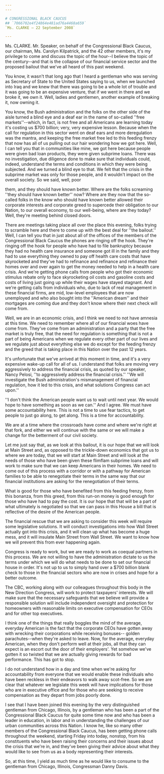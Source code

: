 ```yaml
---
---

# CONGRESSIONAL BLACK CAUCUS
## `7066702e4f24864e481ad76a4468a659`
`Ms. CLARKE — 22 September 2008`

---
```



Ms. CLARKE. Mr. Speaker, on behalf of the Congressional Black Caucus, 
our chairman, Ms. Carolyn Kilpatrick, and the 42 other members, it's my 
privilege to come and discuss the topic of the hour--I believe the 
topic of the century--and that is the collapse of our financial service 
sector and the proposed bailout that we've all heard of this past 
weekend.

You know, it wasn't that long ago that I heard a gentleman who was 
serving as Secretary of State to the United States saying to us, when 
we launched into Iraq and we knew that there was going to be a whole 
lot of trouble and it was going to be an expensive venture, that if we 
went in there and we broke it, we own it. Well, ladies and gentlemen, 
another example of breaking it, now owning it.

You know, the Bush administration and the folks on the other side of 
the aisle turned a blind eye and a deaf ear in the name of so-called 
''free markets''--which, in fact, is not free and all Americans are 
learning today it's costing us $700 billion; very, very expensive 
lesson. Because when the call for regulation in this sector went on 
deaf ears and more deregulation was the mantra, and keeping the free 
market free led to this feeding frenzy that now has all of us pulling 
out our hair wondering how we got here. Well, I can tell you that in 
communities like mine, we got here because people were given bad loan 
products, they were given subprime loans. There was no investigation, 
due diligence done to make sure that individuals could, indeed, 
understand the terms and conditions in which they were being subjected. 
And we turned a blind eye to that. We felt that the crisis in the 
subprime market was only for those people, and it wouldn't impact on 
the overall society. So we said, well, poor


them, and they should have known better. Where are the folks screaming 
''they should have known better'' now? Where are they now that the so-
called folks in the know who should have known better allowed their 
corporate interests and corporate greed to supercede their obligation 
to our Nation, to our overall economy, to our well-being, where are 
they today? Well, they're meeting behind closed doors.

There are meetings taking place all over the place this evening, 
folks trying to scramble here and there to come up with the best deal 
for ''the bailout.'' Well, I can tell you that in just about all of the 
offices of the members of the Congressional Black Caucus the phones are 
ringing off the hook. They're ringing off the hook for people who have 
had to file bankruptcy because they had no health care insurance and 
someone got ill in the family and they had to use everything they owned 
to pay off health care costs that have skyrocketed and they've had to 
refinance and refinance and refinance their homes over and over again 
to get the money needed to help in a health care crisis. And we're 
getting phone calls from people who got their economic stimulus rebate 
only to face skyrocketing oil costs and gasoline costs and costs of 
living just going up while their wages have stayed stagnant. And we're 
getting calls from individuals who, due to lack of real management in 
these financial firms, are mid, low-level employees that are now 
unemployed and who also bought into the ''American dream'' and their 
mortgages are coming due and they don't know where their next check 
will come from.

Well, we are in an economic crisis, and I think we need to not have 
amnesia at this time. We need to remember where all of our financial 
woes have come from. They've come from an administration and a party 
that the free market is truly free, that the need for regulation is 
something that is not a part of being Americans when we regulate every 
other part of our lives and we regulate just about everything else we 
do except for the feeding frenzy and the greed that is taking place in 
this Nation over the past 12 years.

It's unfortunate that we've arrived at this moment in time, and it's 
a very expensive wake-up call for all of us. I understand that folks 
are moving very aggressively to address the financial crisis, as quoted 
by our speaker, Nancy Pelosi, ''to aggressively address the financial 
crisis.'' ''We will investigate the Bush administration's mismanagement 
of financial regulation, how it led to this crisis, and what solutions 
Congress can act upon.''

''I don't think the American people want us to wait until next year. 
We would hope to have something as soon as we can.'' And I agree. We 
must have some accountability here. This is not a time to use fear 
tactics, to get people to just go along, to get along. This is a time 
for accountability.



We are at a time where the crossroads have come and where we're right 
at that fork, and either we will continue with the same or we will make 
a change for the betterment of our civil society.

Let me just say that, as we look at this bailout, it is our hope that 
we will look at Main Street and, as opposed to the trickle-down 
economics that got us to where we are today, that we will start at Main 
Street and will look at the needs of those who have been given these 
flimflam subprime loans and will work to make sure that we can keep 
Americans in their homes. We need to come out of this process with a 
corridor or with a pathway for American families to be able to 
renegotiate their terms in the same way that our financial institutions 
are asking for the renegotiation of their terms.

What is good for those who have benefited from this feeding frenzy, 
from this bonanza, from this greed, from this run-on money is good 
enough for those who have had to pay the cost. It is our hope that that 
will be a part of what ultimately is negotiated so that we can pass in 
this House a bill that is reflective of the desire of the American 
people.

The financial rescue that we are asking to consider this week will 
require some legislative solutions. It will conduct investigations into 
how Wall Street actually got into this crisis, and it will clean up 
what has become a huge mess, and it will insulate Main Street from Wall 
Street. We want to know how we will prevent this from ever happening 
again.

Congress is ready to work, but we are ready to work as coequal 
partners in this process. We are not willing to have the administration 
dictate to us the terms under which we will do what needs to be done to 
set our financial house in order. It's not up to us to simply hand over 
a $700 billion blank check to those in the financial sectors who are 
now in crises and hope for a better outcome.

The CBC, working along with our colleagues throughout this body in 
the New Direction Congress, will work to protect taxpayers' interests. 
We will make sure that the necessary safeguards that we believe will 
provide a responsible solution will include independent oversight and 
protection for homeowners with reasonable limits on executive 
compensation for CEOs and for other top executives.

I think one of the things that really boggles the mind of the 
average, everyday American is the fact that the corporate CEOs have 
gotten away with wrecking their corporations while receiving bonuses--
golden parachutes--when they're asked to leave. Now, for the average, 
everyday American, when they don't perform well at their jobs, all that 
they can expect is an escort out the door of their employers'. Yet 
somehow we've gotten it so twisted that we are actually giving rewards 
for bad performance. This has got to stop.

I do not understand how in a day and time when we're asking for 
accountability from everyone that we would enable these individuals who 
have been reckless in their endeavors to walk away scot-free. So we are 
clear that whatever we legislate this week will have implications for 
those who are in executive office and for those who are seeking to 
receive compensation as they depart from jobs poorly done.

I see that I have been joined this evening by the very distinguished 
gentleman from Chicago, Illinois, by a gentleman who has been a part of 
the Congressional Black Caucus for quite some time now and who has been 
a leader in education, in labor and in understanding the challenges of 
our urban communities across this Nation. I know he, like so many other 
members of the Congressional Black Caucus, has been getting phone calls 
throughout the weekend, starting Friday into today, nonstop, from his 
constituents who have been raising their concerns and their issues 
about the crisis that we're in, and they've been giving their advice 
about what they would like to see from us as a body representing their 
interests.

So, at this time, I yield as much time as he would like to consume to 
the gentleman from Chicago, Illinois, Congressman Danny Davis. 